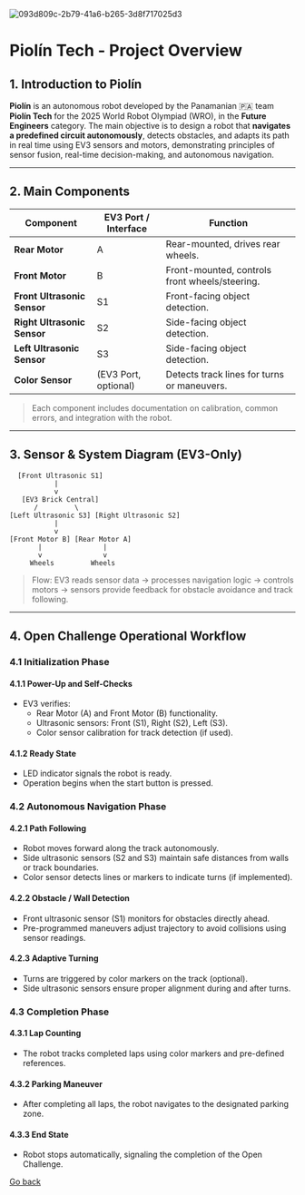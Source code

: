 ![093d809c-2b79-41a6-b265-3d8f717025d3](https://github.com/user-attachments/assets/9c9b904c-fd6e-4afe-8a02-837a716e416e)
# Piolín Tech - Project Overview

## 1. Introduction to Piolín  
**Piolín** is an autonomous robot developed by the Panamanian 🇵🇦 team **Piolín Tech** for the 2025 World Robot Olympiad (WRO), in the **Future Engineers** category. The main objective is to design a robot that **navigates a predefined circuit autonomously**, detects obstacles, and adapts its path in real time using EV3 sensors and motors, demonstrating principles of sensor fusion, real-time decision-making, and autonomous navigation.  

---

## 2. Main Components

| Component                  | EV3 Port / Interface | Function                                       |
|----------------------------|-------------------|-----------------------------------------------|
| **Rear Motor**             | A                 | Rear-mounted, drives rear wheels.             |
| **Front Motor**            | B                 | Front-mounted, controls front wheels/steering.|
| **Front Ultrasonic Sensor**| S1                | Front-facing object detection.                |
| **Right Ultrasonic Sensor**| S2                | Side-facing object detection.                 |
| **Left Ultrasonic Sensor** | S3                | Side-facing object detection.                 |
| **Color Sensor**           | (EV3 Port, optional)| Detects track lines for turns or maneuvers.  |

> Each component includes documentation on calibration, common errors, and integration with the robot.  

---

## 3. Sensor & System Diagram (EV3-Only)
```
  [Front Ultrasonic S1] 
           |
           v
   [EV3 Brick Central]
      /         \
[Left Ultrasonic S3] [Right Ultrasonic S2]
           |
           v
[Front Motor B] [Rear Motor A]
       |               |
       v               v 
     Wheels         Wheels       

```
> Flow: EV3 reads sensor data → processes navigation logic → controls motors → sensors provide feedback for obstacle avoidance and track following.  

---

## 4. Open Challenge Operational Workflow

### 4.1 Initialization Phase
#### 4.1.1 Power-Up and Self-Checks
- EV3 verifies:
  - Rear Motor (A) and Front Motor (B) functionality.
  - Ultrasonic sensors: Front (S1), Right (S2), Left (S3).
  - Color sensor calibration for track detection (if used).

#### 4.1.2 Ready State
- LED indicator signals the robot is ready.
- Operation begins when the start button is pressed.

### 4.2 Autonomous Navigation Phase
#### 4.2.1 Path Following
- Robot moves forward along the track autonomously.
- Side ultrasonic sensors (S2 and S3) maintain safe distances from walls or track boundaries.
- Color sensor detects lines or markers to indicate turns (if implemented).

#### 4.2.2 Obstacle / Wall Detection
- Front ultrasonic sensor (S1) monitors for obstacles directly ahead.
- Pre-programmed maneuvers adjust trajectory to avoid collisions using sensor readings.

#### 4.2.3 Adaptive Turning
- Turns are triggered by color markers on the track (optional).
- Side ultrasonic sensors ensure proper alignment during and after turns.

### 4.3 Completion Phase
#### 4.3.1 Lap Counting
- The robot tracks completed laps using color markers and pre-defined references.

#### 4.3.2 Parking Maneuver
- After completing all laps, the robot navigates to the designated parking zone.

#### 4.3.3 End State
- Robot stops automatically, signaling the completion of the Open Challenge.

[Go back](../README.md)
